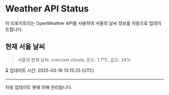 
# Weather API Status

이 리포지토리는 OpenWeather API를 사용하여 서울의 날씨 정보를 자동으로 업데이트합니다.

## 현재 서울 날씨
> 서울의 현재 날씨: overcast clouds, 온도: 1.7°C, 습도: 34%

⏳ 업데이트 시간: 2025-03-18 13:15:25 (UTC)

---
자동 업데이트 봇에 의해 관리됩니다.
